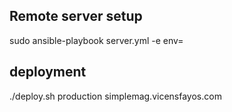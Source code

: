 ## Remote server setup

sudo ansible-playbook server.yml -e env=<environment>

## deployment

./deploy.sh production simplemag.vicensfayos.com